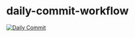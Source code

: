 # daily-commit-workflow
[![Daily Commit](https://github.com/23f1001855-beep/daily-commit-workflow/actions/workflows/daily-commit.yml/badge.svg)](https://github.com/23f1001855-beep/daily-commit-workflow/actions/workflows/daily-commit.yml)
